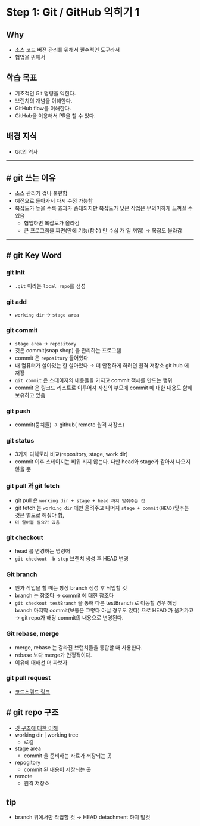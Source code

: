 # **Step 1: Git / GitHub 익히기 1**

## **Why**

- 소스 코드 버전 관리를 위해서 필수적인 도구라서
- 협업을 위해서

## **학습 목표**

- 기초적인 Git 명령을 익힌다.
- 브랜치의 개념을 이해한다.
- GitHub flow를 이해한다.
- GitHub을 이용해서 PR을 할 수 있다.

## **배경 지식**

- Git의 역사

---

## # git 쓰는 이유

- 소스 관리가 겁나 불편함
- 예전으로 돌아가서 다시 수정 가능함
- 복잡도가 높을 수록 효과가 증대되지만 복잡도가 낮은 작업은 무의미하게 느껴질 수 있음
    - 협업하면 복잡도가 올라감
    - 큰 프로그램을 짜면(안에 기능(함수) 만 수십 개 일 꺼임) → 복잡도 올라감

---

## # git Key Word

### git init

- `.git` 이라는 `local repo`를 생성

### git add

- `working dir` → `stage area`

### git commit

- `stage area` →  `repository`
- 깃은 commit(snap shop) 을 관리하는 프로그램
- commit 은 `repository` 들어있다
- 내 컴퓨터가 살아있는 한 살아있다 → 더 안전하게 하려면 원격 저장소 git hub 에 저장
- `git commit` 은 스테이지의 내용들을 가지고 commit 객체를 만드는 행위
- commit 은 링크드 리스트로 이루어져 자신의 부모에 commit 에 대한 내용도 함께 보유하고 있음

### git push

- commit(뭉치들) → github( remote 원격 저장소)

### git status

- 3가지 디렉토리 비교(repository, stage, work dir)
- commit 이후 스테이지는 비워 지지 않는다. 다만 head와 stage가 같아서 나오지 않을 뿐

### git pull 과 git fetch

- git pull 은 `working dir + stage + head 까지 맞춰주는 것`
- git fetch 는 `working dir` 에만 올려주고 나머지 `stage + commit(HEAD)`맞추는 것은 별도로 해줘야 함,
- `더 알아볼 필요가 있음`

### git checkout

- head 를 변경하는 명령어
- `git checkout -b step` 브렌치 생성 후 HEAD 변경

### Git branch

- 뭔가 작업을 할 때는 항상 branch 생성 후 작업할 것
- branch 는 참조다 → commit 에 대한 참조다
- `git checkout testBranch` 을 통해 다른 testBranch 로 이동할 경우 해당 branch 마지막 commit(보통은 그렇다 아닐 경우도 있다) 으로 HEAD 가 옮겨가고 → git repo가 해당 commit의 내용으로 변경된다.

### Git rebase, merge

- merge, rebase 는 갈라진 브랜치들을 통합할 때 사용한다.
- rebase 보다 merge가 안정적이다.
- 이유에 대해선 더 파보자

### git pull request

- [코드스쿼드 링크](https://github.com/code-squad/codesquad-docs/blob/master/codereview/README.md)

## # git repo 구조

[](https://www.notion.so/8dd3cd9bdc594fdf82de683b4776e15a#974e3979328a41c7a6b0384668f00a68)

- [깃 구조에 대한 이해](https://nanite.tistory.com/39)
- working dir | working tree
    - 로컬
- stage area
    - commit 을 준비하는 자료가 저장되는 곳
- repogitory
    - commit 된 내용이 저장되는 곳
- remote
    - 원격 저장소

## tip

- branch 위에서만 작업할 것 → HEAD detachment 하지 말것
